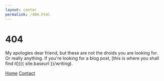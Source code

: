 ```yaml
---
layout: center
permalink: /404.html
---
```


# 404

My apologies dear friend, but these are not the droids you are looking for. Or really anything. If you're looking for a blog post, [this is where you shall find it]({{ site.baseurl }}/writing). 

<div class="mt3">
  <a href="{{ site.baseurl }}/" class="btn btn--m">Home</a>
  <a href="{{ site.baseurl }}/contact/" class="btn btn--m">Contact</a>
</div>
